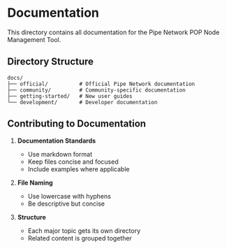 # Documentation

This directory contains all documentation for the Pipe Network POP Node Management Tool.

## Directory Structure

```
docs/
├── official/          # Official Pipe Network documentation
├── community/         # Community-specific documentation
├── getting-started/   # New user guides
└── development/       # Developer documentation
```

## Contributing to Documentation

1. **Documentation Standards**
   - Use markdown format
   - Keep files concise and focused
   - Include examples where applicable

2. **File Naming**
   - Use lowercase with hyphens
   - Be descriptive but concise

3. **Structure**
   - Each major topic gets its own directory
   - Related content is grouped together
